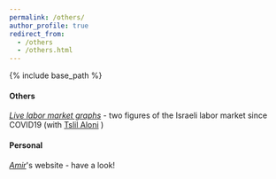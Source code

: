 ```yaml
---
permalink: /others/
author_profile: true
redirect_from:
  - /others
  - /others.html
---
```


{% include base_path %}
#### Others
[*Live labor market graphs*](https://sites.google.com/view/tslil-aloni/labormarketcovid19?authuser=0)  - two figures of the Israeli labor market since COVID19 
(with [Tslil Aloni](https://sites.google.com/view/tslil-aloni/home?authuser=0) )


#### Personal
[*Amir*](https://www.amirbar.net)'s website - have a look!


